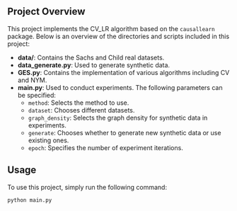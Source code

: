 ## Project Overview

This project implements the CV_LR algorithm based on the `causallearn` package. Below is an overview of the directories and scripts included in this project:

- **data/**: Contains the Sachs and Child real datasets.
- **data_generate.py**: Used to generate synthetic data.
- **GES.py**: Contains the implementation of various algorithms including CV and NYM.
- **main.py**: Used to conduct experiments. The following parameters can be specified:
  - `method`: Selects the method to use.
  - `dataset`: Chooses different datasets.
  - `graph_density`: Selects the graph density for synthetic data in experiments.
  - `generate`: Chooses whether to generate new synthetic data or use existing ones.
  - `epoch`: Specifies the number of experiment iterations.
## Usage

To use this project, simply run the following command:

```sh
python main.py
